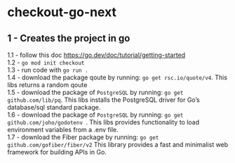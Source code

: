 # checkout-go-next

## 1 - Creates the project in go

1.1 - follow this doc https://go.dev/doc/tutorial/getting-started
<br>
1.2 - `go mod init checkout`
<br>
1.3 - run code with `go run .`
<br>
1.4 - download the package qoute by running: `go get rsc.io/quote/v4`. This libs returns a random qoute
<br>
1.5 - download the package of `PostgreSQL` by running: `go get github.com/lib/pq`. This libs installs the PostgreSQL driver for Go’s database/sql standard package.
<br>
1.6 - download the package of `PostgreSQL` by running: `go get github.com/joho/godotenv `. This libs provides functionality to load environment variables from a .env file.
<br>
1.7 - download the Fiber package by running: `go get github.com/gofiber/fiber/v2`
This library provides a fast and minimalist web framework for building APIs in Go.
